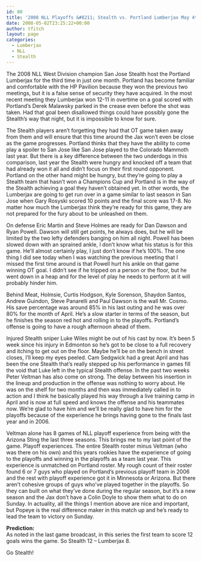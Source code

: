 ```yaml
---
id: 80
title: '2008 NLL Playoffs &#8211; Stealth vs. Portland Lumberjax May 4th'
date: 2008-05-02T23:25:22+00:00
author: tfitch
layout: page
categories:
  - Lumberjax
  - NLL
  - Stealth
---
```

The 2008 NLL West Division champion San Jose Stealth host the Portland Lumberjax for the third time in just one month. Portland has become familiar and comfortable with the HP Pavilion because they won the previous two meetings, but it is a false sense of security they have acquired. In the most recent meeting they Lumberjax won 12-11 in overtime on a goal scored with Portland&#8217;s Derek Malawsky parked in the crease even before the shot was taken. Had that goal been disallowed things could have possibly gone the Stealth&#8217;s way that night, but it is impossible to know for sure.

The Stealth players aren&#8217;t forgetting they had that OT game taken away from them and will ensure that this time around the Jax won&#8217;t even be close as the game progresses. Portland thinks that they have the ability to come play a spoiler to San Jose like San Jose played to the Colorado Mammoth last year. But there is a key difference between the two underdogs in this comparison, last year the Stealth were hungry and knocked off a team that had already won it all and didn&#8217;t focus on their first round opponent. Portland on the other hand might be hungry, but they&#8217;re going to play a Stealth team that hasn&#8217;t won a Champions Cup and Portland is in the way of the Stealth achieving a goal they haven&#8217;t obtained yet. In other words, the Lumberjax are going to get run over in a game similar to last season in San Jose when Gary Rosyski scored 10 points and the final score was 17-8. No matter how much the Lumberjax think they&#8217;re ready for this game, they are not prepared for the fury about to be unleashed on them.

On defense Eric Martin and Steve Holmes are ready for Dan Dawson and Ryan Powell. Dawson will still get points, he always does, but he will be limited by the two lefty defenders banging on him all night. Powell has been slowed down with an sprained ankle, I don&#8217;t know what his status is for this game. He&#8217;ll almost certainly play, I just don&#8217;t know if he&#8217;s 100%. The one thing I did see today when I was watching the previous meeting that I missed the first time around is that Powell hurt his ankle on that game winning OT goal. I didn&#8217;t see if he tripped on a person or the floor, but he went down in a heap and for the level of play he needs to perform at it will probably hinder him.

Behind Meat, Holmsie, Curtis Hodgson, Kyle Sorenson, Shaydon Santos, Andrew Guindon, Steve Panarelli and Paul Dawson is the wall Mr. Cosmo. His save percentage was around 85% in his last outing and he was over 80% for the month of April. He&#8217;s a slow starter in terms of the season, but he finishes the season red hot and rolling in to the playoffs. Portland&#8217;s offense is going to have a rough afternoon ahead of them.

Injured Stealth sniper Luke Wiles might be out of his cast by now. It&#8217;s been 5 week since his injury in Edmonton so he&#8217;s got to be close to a full recovery and itching to get out on the floor. Maybe he&#8217;ll be on the bench in street closes, I&#8217;ll keep my eyes peeled. Cam Sedgwick had a great April and has been the one Stealth that&#8217;s really stepped up his performance in games fill the void that Luke left in the typical Stealth offense. In the past two weeks Peter Veltman has also come on strong. The delay between his insertion in the lineup and production in the offense was nothing to worry about. He was on the shelf for two months and then was immediately called in to action and I think he basically played his way through a live training camp in April and is now at full speed and knows the offense and his teammates now. We&#8217;re glad to have him and we&#8217;ll be really glad to have him for the playoffs because of the experience he brings having gone to the finals last year and in 2006.

Veltman alone has 8 games of NLL playoff experience from being with the Arizona Sting the last three seasons. This brings me to my last point of the game. Playoff experiences. The entire Stealth roster minus Veltman (who was there on his own) and this years rookies have the experience of going to the playoffs and winning in the playoffs as a team last year. This experience is unmatched on Portland roster. My rough count of their roster found 6 or 7 guys who played on Portland&#8217;s previous playoff team in 2006 and the rest with playoff experience got it in Minnesota or Arizona. But there aren&#8217;t cohesive groups of guys who&#8217;ve played together in the playoffs. So they can built on what they&#8217;ve done during the regular season, but it&#8217;s a new season and the Jax don&#8217;t have a Colin Doyle to show them what to do on Sunday. In actuality, all the things I mention above are nice and important, but Popeye is the real difference maker in this match up and he&#8217;s ready to lead the team to victory on Sunday.

**Prediction:**  
As noted in the last game broadcast, in this series the first team to score 12 goals wins the game. So Stealth 12 &#8211; Lumberjax 8.

Go Stealth!
